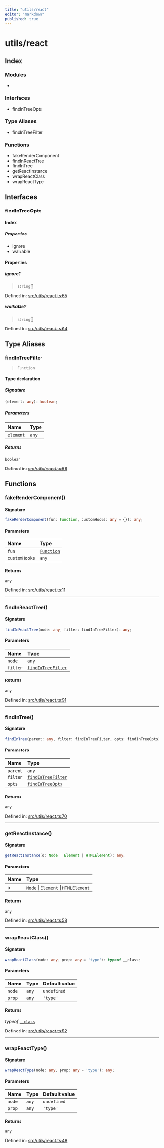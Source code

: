 ```yaml
---
title: "utils/react"
editor: "markdown"
published: true
---
```


# utils/react

## Index

### Modules

- <internal>

### Interfaces

- findInTreeOpts

### Type Aliases

- findInTreeFilter

### Functions

- fakeRenderComponent
- findInReactTree
- findInTree
- getReactInstance
- wrapReactClass
- wrapReactType

## Interfaces

### findInTreeOpts

#### Index

##### Properties

- ignore
- walkable

#### Properties

##### ignore?

> `string`[]

Defined in:  [src/utils/react.ts:65](https://github.com/SteamDeckHomebrew/decky-frontend-lib/blob/-/src/utils/react.ts#L65)

##### walkable?

> `string`[]

Defined in:  [src/utils/react.ts:64](https://github.com/SteamDeckHomebrew/decky-frontend-lib/blob/-/src/utils/react.ts#L64)

## Type Aliases

### findInTreeFilter

> `Function`

#### Type declaration

##### Signature

```ts
(element: any): boolean;
```

##### Parameters

| Name | Type |
| :------ | :------ |
| `element` | `any` |

##### Returns

`boolean`

Defined in:  [src/utils/react.ts:68](https://github.com/SteamDeckHomebrew/decky-frontend-lib/blob/-/src/utils/react.ts#L68)

## Functions

### fakeRenderComponent()

#### Signature

```ts
fakeRenderComponent(fun: Function, customHooks: any = {}): any;
```

#### Parameters

| Name | Type |
| :------ | :------ |
| `fun` | [`Function`]( https://developer.mozilla.org/en-US/docs/Web/JavaScript/Reference/Global_Objects/Function ) |
| `customHooks` | `any` |

#### Returns

`any`

Defined in:  [src/utils/react.ts:11](https://github.com/SteamDeckHomebrew/decky-frontend-lib/blob/-/src/utils/react.ts#L11)

---

### findInReactTree()

#### Signature

```ts
findInReactTree(node: any, filter: findInTreeFilter): any;
```

#### Parameters

| Name | Type |
| :------ | :------ |
| `node` | `any` |
| `filter` | [`findInTreeFilter`](react#findintreefilter) |

#### Returns

`any`

Defined in:  [src/utils/react.ts:91](https://github.com/SteamDeckHomebrew/decky-frontend-lib/blob/-/src/utils/react.ts#L91)

---

### findInTree()

#### Signature

```ts
findInTree(parent: any, filter: findInTreeFilter, opts: findInTreeOpts): any;
```

#### Parameters

| Name | Type |
| :------ | :------ |
| `parent` | `any` |
| `filter` | [`findInTreeFilter`](react#findintreefilter) |
| `opts` | [`findInTreeOpts`](react#findintreeopts) |

#### Returns

`any`

Defined in:  [src/utils/react.ts:70](https://github.com/SteamDeckHomebrew/decky-frontend-lib/blob/-/src/utils/react.ts#L70)

---

### getReactInstance()

#### Signature

```ts
getReactInstance(o: Node | Element | HTMLElement): any;
```

#### Parameters

| Name | Type |
| :------ | :------ |
| `o` | [`Node`]( https://developer.mozilla.org/en-US/docs/Web/API/Node ) \| [`Element`]( https://developer.mozilla.org/en-US/docs/Web/API/Element ) \| [`HTMLElement`]( https://developer.mozilla.org/en-US/docs/Web/API/HTMLElement ) |

#### Returns

`any`

Defined in:  [src/utils/react.ts:58](https://github.com/SteamDeckHomebrew/decky-frontend-lib/blob/-/src/utils/react.ts#L58)

---

### wrapReactClass()

#### Signature

```ts
wrapReactClass(node: any, prop: any = 'type'): typeof __class;
```

#### Parameters

| Name | Type | Default value |
| :------ | :------ | :------ |
| `node` | `any` | `undefined` |
| `prop` | `any` | `'type'` |

#### Returns

*typeof* [`__class`](class)

Defined in:  [src/utils/react.ts:52](https://github.com/SteamDeckHomebrew/decky-frontend-lib/blob/-/src/utils/react.ts#L52)

---

### wrapReactType()

#### Signature

```ts
wrapReactType(node: any, prop: any = 'type'): any;
```

#### Parameters

| Name | Type | Default value |
| :------ | :------ | :------ |
| `node` | `any` | `undefined` |
| `prop` | `any` | `'type'` |

#### Returns

`any`

Defined in:  [src/utils/react.ts:48](https://github.com/SteamDeckHomebrew/decky-frontend-lib/blob/-/src/utils/react.ts#L48)
